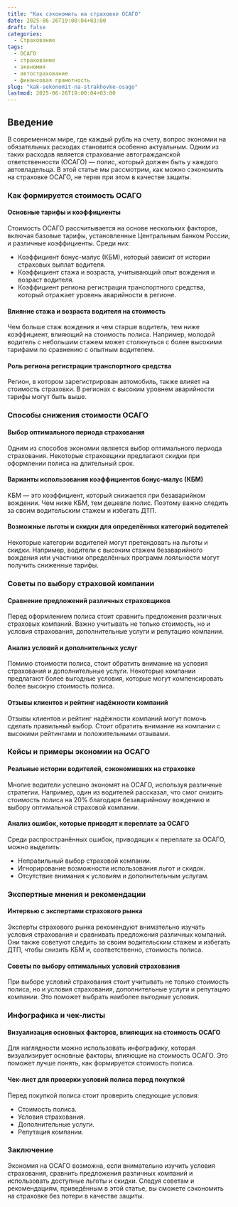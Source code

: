 ```yaml
---
title: "Как сэкономить на страховке ОСАГО"
date: 2025-06-26T19:00:04+03:00
draft: false
categories:
  - Страхование
tags:
  - ОСАГО
  - страхование
  - экономия
  - автострахование
  - финансовая грамотность
slug: "kak-sekonomit-na-strakhovke-osago"
lastmod: 2025-06-26T19:00:04+03:00
---
```




## Введение

В современном мире, где каждый рубль на счету, вопрос экономии на обязательных расходах становится особенно актуальным. Одним из таких расходов является страхование автогражданской ответственности (ОСАГО) — полис, который должен быть у каждого автовладельца. В этой статье мы рассмотрим, как можно сэкономить на страховке ОСАГО, не теряя при этом в качестве защиты.

### Как формируется стоимость ОСАГО

#### Основные тарифы и коэффициенты

Стоимость ОСАГО рассчитывается на основе нескольких факторов, включая базовые тарифы, установленные Центральным банком России, и различные коэффициенты. Среди них:

- Коэффициент бонус-малус (КБМ), который зависит от истории страховых выплат водителя.
- Коэффициент стажа и возраста, учитывающий опыт вождения и возраст водителя.
- Коэффициент региона регистрации транспортного средства, который отражает уровень аварийности в регионе.

#### Влияние стажа и возраста водителя на стоимость

Чем больше стаж вождения и чем старше водитель, тем ниже коэффициент, влияющий на стоимость полиса. Например, молодой водитель с небольшим стажем может столкнуться с более высокими тарифами по сравнению с опытным водителем.

#### Роль региона регистрации транспортного средства

Регион, в котором зарегистрирован автомобиль, также влияет на стоимость страховки. В регионах с высоким уровнем аварийности тарифы могут быть выше.

### Способы снижения стоимости ОСАГО

#### Выбор оптимального периода страхования

Одним из способов экономии является выбор оптимального периода страхования. Некоторые страховщики предлагают скидки при оформлении полиса на длительный срок.

#### Варианты использования коэффициентов бонус-малус (КБМ)

КБМ — это коэффициент, который снижается при безаварийном вождении. Чем ниже КБМ, тем дешевле полис. Поэтому важно следить за своим водительским стажем и избегать ДТП.

#### Возможные льготы и скидки для определённых категорий водителей

Некоторые категории водителей могут претендовать на льготы и скидки. Например, водители с высоким стажем безаварийного вождения или участники определённых программ лояльности могут получить сниженные тарифы.

### Советы по выбору страховой компании

#### Сравнение предложений различных страховщиков

Перед оформлением полиса стоит сравнить предложения различных страховых компаний. Важно учитывать не только стоимость, но и условия страхования, дополнительные услуги и репутацию компании.

#### Анализ условий и дополнительных услуг

Помимо стоимости полиса, стоит обратить внимание на условия страхования и дополнительные услуги. Некоторые компании предлагают более выгодные условия, которые могут компенсировать более высокую стоимость полиса.

#### Отзывы клиентов и рейтинг надёжности компаний

Отзывы клиентов и рейтинг надёжности компаний могут помочь сделать правильный выбор. Стоит обратить внимание на компании с высокими рейтингами и положительными отзывами.

### Кейсы и примеры экономии на ОСАГО

#### Реальные истории водителей, сэкономивших на страховке

Многие водители успешно экономят на ОСАГО, используя различные стратегии. Например, один из водителей рассказал, что смог снизить стоимость полиса на 20% благодаря безаварийному вождению и выбору оптимальной страховой компании.

#### Анализ ошибок, которые приводят к переплате за ОСАГО

Среди распространённых ошибок, приводящих к переплате за ОСАГО, можно выделить:

- Неправильный выбор страховой компании.
- Игнорирование возможности использования льгот и скидок.
- Отсутствие внимания к условиям и дополнительным услугам.

### Экспертные мнения и рекомендации

#### Интервью с экспертами страхового рынка

Эксперты страхового рынка рекомендуют внимательно изучать условия страхования и сравнивать предложения различных компаний. Они также советуют следить за своим водительским стажем и избегать ДТП, чтобы снизить КБМ и, соответственно, стоимость полиса.

#### Советы по выбору оптимальных условий страхования

При выборе условий страхования стоит учитывать не только стоимость полиса, но и условия страхования, дополнительные услуги и репутацию компании. Это поможет выбрать наиболее выгодные условия.

### Инфографика и чек-листы

#### Визуализация основных факторов, влияющих на стоимость ОСАГО

Для наглядности можно использовать инфографику, которая визуализирует основные факторы, влияющие на стоимость ОСАГО. Это поможет лучше понять, как формируется стоимость полиса.

#### Чек-лист для проверки условий полиса перед покупкой

Перед покупкой полиса стоит проверить следующие условия:

- Стоимость полиса.
- Условия страхования.
- Дополнительные услуги.
- Репутация компании.

### Заключение

Экономия на ОСАГО возможна, если внимательно изучить условия страхования, сравнить предложения различных компаний и использовать доступные льготы и скидки. Следуя советам и рекомендациям, приведённым в этой статье, вы сможете сэкономить на страховке без потери в качестве защиты.

